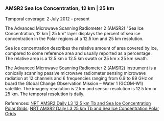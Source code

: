 ### AMSR2 Sea Ice Concentration, 12 km | 25 km
Temporal coverage: 2 July 2012 - present

The Advanced Microwave Scanning Radiometer 2 (AMSR2) "Sea Ice Concentration, 12 km | 25 km" layer displays the percent of sea ice concentration in the Polar regions at a 12.5 km and 25 km resolution.

Sea ice concentration describes the relative amount of area covered by ice, compared to some reference area and usually reported as a percentage. The relative area is a 12.5 km x 12.5 km swath or 25 km x 25 km swath.

The Advanced Microwave Scanning Radiometer 2 (AMSR2) instrument is a conically scanning passive microwave radiometer sensing microwave radiation at 12 channels and 6 frequencies ranging from 6.9 to 89 GHz on board the Global Change Observation Mission – Water 1 (GCOM-W1) satellite. The imagery resolution is 2 km and sensor resolution is 12.5 km or 25 km. The temporal resolution is daily.

References: [NRT AMSR2 Daily L3 12.5 km Tb and Sea Ice Concentration Polar Grids](https://ghrc.nsstc.nasa.gov/hydro/details/A2_SI12_NRT); [NRT AMSR2 Daily L3 25 km Tb and Sea Ice Concentration Polar Grids](https://ghrc.nsstc.nasa.gov/hydro/details/A2_SI25_NRT)
